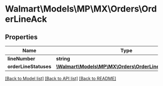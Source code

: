 # Walmart\Models\MP\MX\Orders\OrderLineAck

## Properties

Name | Type | Description | Notes
------------ | ------------- | ------------- | -------------
**lineNumber** | **string** |  | [optional]
**orderLineStatuses** | [**\Walmart\Models\MP\MX\Orders\OrderLineStatusesCancel**](OrderLineStatusesCancel.md) |  | [optional]


[[Back to Model list]](./) [[Back to API list]](../../../../../README.md#supported-apis) [[Back to README]](../../../../../README.md)
